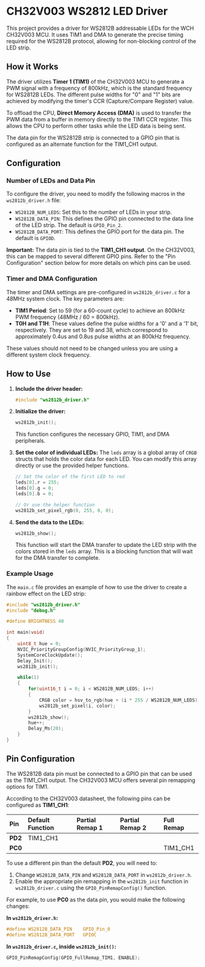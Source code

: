 # CH32V003 WS2812 LED Driver

This project provides a driver for WS2812B addressable LEDs for the WCH CH32V003 MCU. It uses TIM1 and DMA to generate the precise timing required for the WS2812B protocol, allowing for non-blocking control of the LED strip.


## How it Works

The driver utilizes **Timer 1 (TIM1)** of the CH32V003 MCU to generate a PWM signal with a frequency of 800kHz, which is the standard frequency for WS2812B LEDs. The different pulse widths for "0" and "1" bits are achieved by modifying the timer's CCR (Capture/Compare Register) value.

To offload the CPU, **Direct Memory Access (DMA)** is used to transfer the PWM data from a buffer in memory directly to the TIM1 CCR register. This allows the CPU to perform other tasks while the LED data is being sent.

The data pin for the WS2812B strip is connected to a GPIO pin that is configured as an alternate function for the TIM1_CH1 output.



## Configuration

### Number of LEDs and Data Pin

To configure the driver, you need to modify the following macros in the `ws2812b_driver.h` file:

* `WS2812B_NUM_LEDS`: Set this to the number of LEDs in your strip.
* `WS2812B_DATA_PIN`: This defines the GPIO pin connected to the data line of the LED strip. The default is `GPIO_Pin_2`.
* `WS2812B_DATA_PORT`: This defines the GPIO port for the data pin. The default is `GPIOD`.

**Important:** The data pin is tied to the **TIM1\_CH1 output**. On the CH32V003, this can be mapped to several different GPIO pins. Refer to the "Pin Configuration" section below for more details on which pins can be used.

### Timer and DMA Configuration

The timer and DMA settings are pre-configured in `ws2812b_driver.c` for a 48MHz system clock. The key parameters are:

* **TIM1 Period**: Set to 59 (for a 60-count cycle) to achieve an 800kHz PWM frequency (48MHz / 60 = 800kHz).
* **T0H and T1H**: These values define the pulse widths for a '0' and a '1' bit, respectively. They are set to 19 and 38, which correspond to approximately 0.4us and 0.8us pulse widths at an 800kHz frequency.

These values should not need to be changed unless you are using a different system clock frequency.


## How to Use

1.  **Include the driver header:**
    ```c
    #include "ws2812b_driver.h"
    ```

2.  **Initialize the driver:**
    ```c
    ws2812b_init();
    ```
    This function configures the necessary GPIO, TIM1, and DMA peripherals.

3.  **Set the color of individual LEDs:**
    The `leds` array is a global array of `CRGB` structs that holds the color data for each LED. You can modify this array directly or use the provided helper functions.

    ```c
    // Set the color of the first LED to red
    leds[0].r = 255;
    leds[0].g = 0;
    leds[0].b = 0;

    // Or use the helper function
    ws2812b_set_pixel_rgb(0, 255, 0, 0);
    ```

4.  **Send the data to the LEDs:**
    ```c
    ws2812b_show();
    ```
    This function will start the DMA transfer to update the LED strip with the colors stored in the `leds` array. This is a blocking function that will wait for the DMA transfer to complete.

### Example Usage

The `main.c` file provides an example of how to use the driver to create a rainbow effect on the LED strip:

```c
#include "ws2812b_driver.h"
#include "debug.h"

#define BRIGHTNESS 40

int main(void)
{
    uint8_t hue = 0;
    NVIC_PriorityGroupConfig(NVIC_PriorityGroup_1);
    SystemCoreClockUpdate();
    Delay_Init();
    ws2812b_init();

    while(1)
    {
        for(uint16_t i = 0; i < WS2812B_NUM_LEDS; i++)
        {
            CRGB color = hsv_to_rgb(hue + (i * 255 / WS2812B_NUM_LEDS), 255, BRIGHTNESS);
            ws2812b_set_pixel(i, color);
        }
        ws2812b_show();
        hue++;
        Delay_Ms(20);
    }
}
```
## Pin Configuration

The WS2812B data pin must be connected to a GPIO pin that can be used as the TIM1_CH1 output. The CH32V003 MCU offers several pin remapping options for TIM1.

According to the CH32V003 datasheet, the following pins can be configured as **TIM1_CH1**:

| Pin | Default Function | Partial Remap 1 | Partial Remap 2 | Full Remap |
| :--- | :--- | :--- | :--- | :--- |
| **PD2** | TIM1\_CH1 | | | |
| **PC0**| | | | TIM1\_CH1 |

To use a different pin than the default **PD2**, you will need to:

1.  Change `WS2812B_DATA_PIN` and `WS2812B_DATA_PORT` in `ws2812b_driver.h`.
2.  Enable the appropriate pin remapping in the `ws2812b_init` function in `ws2812b_driver.c` using the `GPIO_PinRemapConfig()` function.

For example, to use **PC0** as the data pin, you would make the following changes:

**In `ws2812b_driver.h`:**
```c
#define WS2812B_DATA_PIN    GPIO_Pin_0
#define WS2812B_DATA_PORT   GPIOC
```

**In `ws2812b_driver.c`, inside `ws2812b_init()`:**
```c
GPIO_PinRemapConfig(GPIO_FullRemap_TIM1, ENABLE);
```